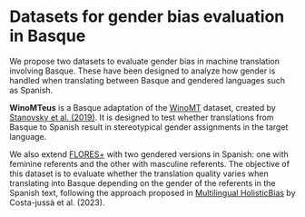 # Datasets for gender bias evaluation in Basque
We propose two datasets to evaluate gender bias in machine translation involving Basque. These have been designed to analyze how gender is handled when translating between Basque and gendered languages such as Spanish. 

**WinoMTeus** is a Basque adaptation of the [WinoMT](https://github.com/gabrielStanovsky/mt_gender) dataset, created by [Stanovsky et al. (2019)](https://arxiv.org/abs/1906.00591). It is designed to test whether translations from Basque to Spanish result in stereotypical gender assignments in the target language. 

We also extend [FLORES+](https://huggingface.co/datasets/openlanguagedata/flores_plus/viewer/spa_Latn/devtest) with two gendered versions in Spanish: one with feminine referents and the other with masculine referents. The objective of this dataset is to evaluate whether the translation quality varies when translating into Basque depending on the gender of the referents in the Spanish text, following the approach proposed in [Multilingual HolisticBias](https://aclanthology.org/2023.emnlp-main.874/) by Costa-jussà et al. (2023).
